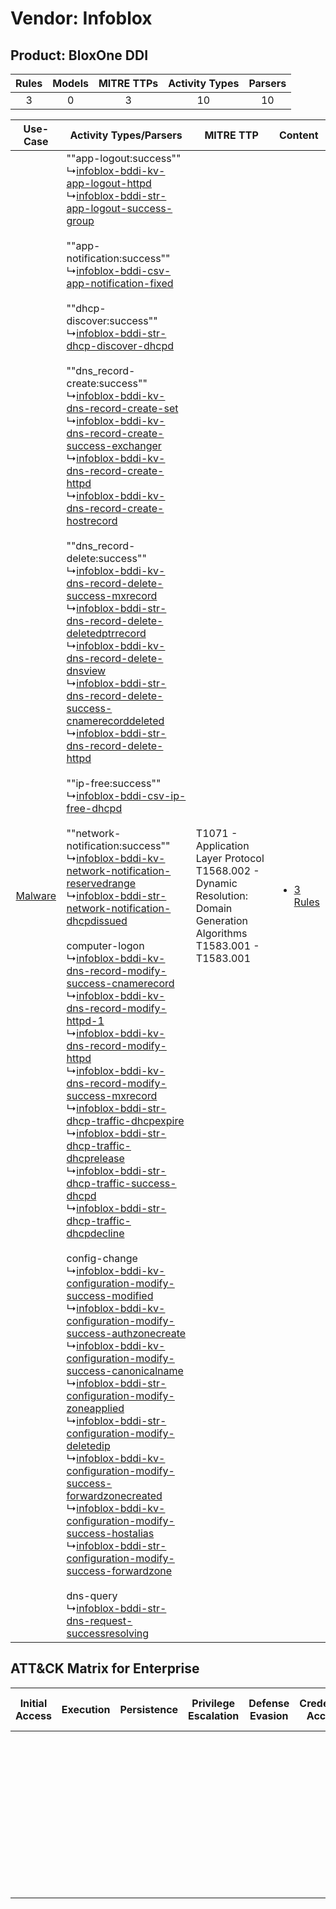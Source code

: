 Vendor: Infoblox
================
Product: BloxOne DDI
--------------------
| Rules | Models | MITRE TTPs | Activity Types | Parsers |
|:-----:|:------:|:----------:|:--------------:|:-------:|
|   3   |   0    |     3      |       10       |   10    |

|    Use-Case    | Activity Types/Parsers    | MITRE TTP    | Content    |
|:----:| ---- | ---- | ---- |
| [Malware](../../../UseCases/uc_malware.md) |  ""app-logout:success""<br> ↳[infoblox-bddi-kv-app-logout-httpd](Ps/pC_infobloxbddikvapplogouthttpd.md)<br> ↳[infoblox-bddi-str-app-logout-success-group](Ps/pC_infobloxbddistrapplogoutsuccessgroup.md)<br><br> ""app-notification:success""<br> ↳[infoblox-bddi-csv-app-notification-fixed](Ps/pC_infobloxbddicsvappnotificationfixed.md)<br><br> ""dhcp-discover:success""<br> ↳[infoblox-bddi-str-dhcp-discover-dhcpd](Ps/pC_infobloxbddistrdhcpdiscoverdhcpd.md)<br><br> ""dns_record-create:success""<br> ↳[infoblox-bddi-kv-dns-record-create-set](Ps/pC_infobloxbddikvdnsrecordcreateset.md)<br> ↳[infoblox-bddi-kv-dns-record-create-success-exchanger](Ps/pC_infobloxbddikvdnsrecordcreatesuccessexchanger.md)<br> ↳[infoblox-bddi-kv-dns-record-create-httpd](Ps/pC_infobloxbddikvdnsrecordcreatehttpd.md)<br> ↳[infoblox-bddi-kv-dns-record-create-hostrecord](Ps/pC_infobloxbddikvdnsrecordcreatehostrecord.md)<br><br> ""dns_record-delete:success""<br> ↳[infoblox-bddi-kv-dns-record-delete-success-mxrecord](Ps/pC_infobloxbddikvdnsrecorddeletesuccessmxrecord.md)<br> ↳[infoblox-bddi-str-dns-record-delete-deletedptrrecord](Ps/pC_infobloxbddistrdnsrecorddeletedeletedptrrecord.md)<br> ↳[infoblox-bddi-kv-dns-record-delete-dnsview](Ps/pC_infobloxbddikvdnsrecorddeletednsview.md)<br> ↳[infoblox-bddi-str-dns-record-delete-success-cnamerecorddeleted](Ps/pC_infobloxbddistrdnsrecorddeletesuccesscnamerecorddeleted.md)<br> ↳[infoblox-bddi-str-dns-record-delete-httpd](Ps/pC_infobloxbddistrdnsrecorddeletehttpd.md)<br><br> ""ip-free:success""<br> ↳[infoblox-bddi-csv-ip-free-dhcpd](Ps/pC_infobloxbddicsvipfreedhcpd.md)<br><br> ""network-notification:success""<br> ↳[infoblox-bddi-kv-network-notification-reservedrange](Ps/pC_infobloxbddikvnetworknotificationreservedrange.md)<br> ↳[infoblox-bddi-str-network-notification-dhcpdissued](Ps/pC_infobloxbddistrnetworknotificationdhcpdissued.md)<br><br> computer-logon<br> ↳[infoblox-bddi-kv-dns-record-modify-success-cnamerecord](Ps/pC_infobloxbddikvdnsrecordmodifysuccesscnamerecord.md)<br> ↳[infoblox-bddi-kv-dns-record-modify-httpd-1](Ps/pC_infobloxbddikvdnsrecordmodifyhttpd1.md)<br> ↳[infoblox-bddi-kv-dns-record-modify-httpd](Ps/pC_infobloxbddikvdnsrecordmodifyhttpd.md)<br> ↳[infoblox-bddi-kv-dns-record-modify-success-mxrecord](Ps/pC_infobloxbddikvdnsrecordmodifysuccessmxrecord.md)<br> ↳[infoblox-bddi-str-dhcp-traffic-dhcpexpire](Ps/pC_infobloxbddistrdhcptrafficdhcpexpire.md)<br> ↳[infoblox-bddi-str-dhcp-traffic-dhcprelease](Ps/pC_infobloxbddistrdhcptrafficdhcprelease.md)<br> ↳[infoblox-bddi-str-dhcp-traffic-success-dhcpd](Ps/pC_infobloxbddistrdhcptrafficsuccessdhcpd.md)<br> ↳[infoblox-bddi-str-dhcp-traffic-dhcpdecline](Ps/pC_infobloxbddistrdhcptrafficdhcpdecline.md)<br><br> config-change<br> ↳[infoblox-bddi-kv-configuration-modify-success-modified](Ps/pC_infobloxbddikvconfigurationmodifysuccessmodified.md)<br> ↳[infoblox-bddi-kv-configuration-modify-success-authzonecreate](Ps/pC_infobloxbddikvconfigurationmodifysuccessauthzonecreate.md)<br> ↳[infoblox-bddi-kv-configuration-modify-success-canonicalname](Ps/pC_infobloxbddikvconfigurationmodifysuccesscanonicalname.md)<br> ↳[infoblox-bddi-str-configuration-modify-zoneapplied](Ps/pC_infobloxbddistrconfigurationmodifyzoneapplied.md)<br> ↳[infoblox-bddi-str-configuration-modify-deletedip](Ps/pC_infobloxbddistrconfigurationmodifydeletedip.md)<br> ↳[infoblox-bddi-kv-configuration-modify-success-forwardzonecreated](Ps/pC_infobloxbddikvconfigurationmodifysuccessforwardzonecreated.md)<br> ↳[infoblox-bddi-kv-configuration-modify-success-hostalias](Ps/pC_infobloxbddikvconfigurationmodifysuccesshostalias.md)<br> ↳[infoblox-bddi-str-configuration-modify-success-forwardzone](Ps/pC_infobloxbddistrconfigurationmodifysuccessforwardzone.md)<br><br> dns-query<br> ↳[infoblox-bddi-str-dns-request-successresolving](Ps/pC_infobloxbddistrdnsrequestsuccessresolving.md)<br> | T1071 - Application Layer Protocol<br>T1568.002 - Dynamic Resolution: Domain Generation Algorithms<br>T1583.001 - T1583.001<br> | [<ul><li>3 Rules</li></ul>](RM/r_m_infoblox_bloxone_ddi_Malware.md) |

ATT&CK Matrix for Enterprise
----------------------------
| Initial Access | Execution | Persistence | Privilege Escalation | Defense Evasion | Credential Access | Discovery | Lateral Movement | Collection | Command and Control                                                                                                                                                                                                                                             | Exfiltration | Impact |
| -------------- | --------- | ----------- | -------------------- | --------------- | ----------------- | --------- | ---------------- | ---------- | --------------------------------------------------------------------------------------------------------------------------------------------------------------------------------------------------------------------------------------------------------------- | ------------ | ------ |
|                |           |             |                      |                 |                   |           |                  |            | [Dynamic Resolution](https://attack.mitre.org/techniques/T1568)<br><br>[Dynamic Resolution: Domain Generation Algorithms](https://attack.mitre.org/techniques/T1568/002)<br><br>[Application Layer Protocol](https://attack.mitre.org/techniques/T1071)<br><br> |              |        |
